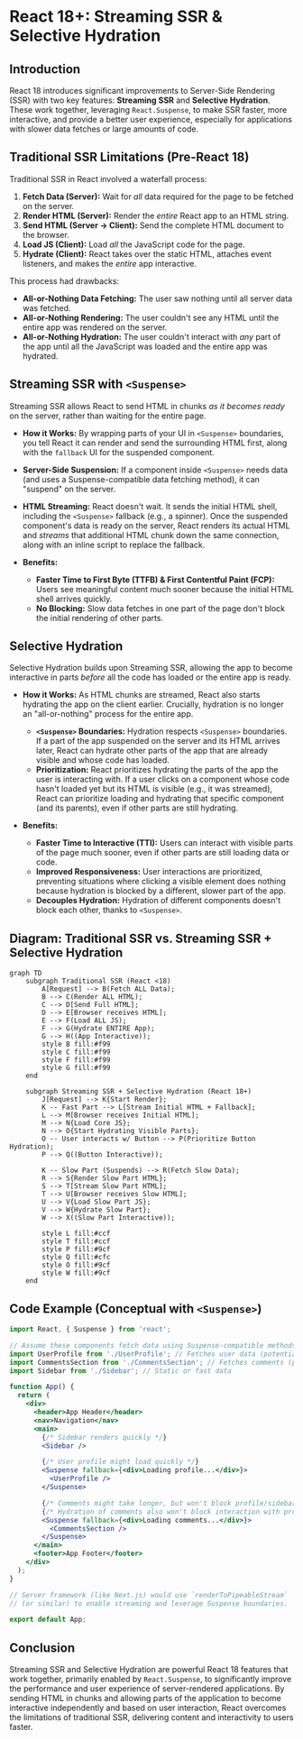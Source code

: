 # React 18+: Streaming SSR & Selective Hydration

## Introduction

React 18 introduces significant improvements to Server-Side Rendering (SSR) with two key features: **Streaming SSR** and **Selective Hydration**. These work together, leveraging `React.Suspense`, to make SSR faster, more interactive, and provide a better user experience, especially for applications with slower data fetches or large amounts of code.

## Traditional SSR Limitations (Pre-React 18)

Traditional SSR in React involved a waterfall process:
1.  **Fetch Data (Server):** Wait for *all* data required for the page to be fetched on the server.
2.  **Render HTML (Server):** Render the *entire* React app to an HTML string.
3.  **Send HTML (Server -> Client):** Send the complete HTML document to the browser.
4.  **Load JS (Client):** Load *all* the JavaScript code for the page.
5.  **Hydrate (Client):** React takes over the static HTML, attaches event listeners, and makes the *entire* app interactive.

This process had drawbacks:
- **All-or-Nothing Data Fetching:** The user saw nothing until all server data was fetched.
- **All-or-Nothing Rendering:** The user couldn't see any HTML until the entire app was rendered on the server.
- **All-or-Nothing Hydration:** The user couldn't interact with *any* part of the app until all the JavaScript was loaded and the entire app was hydrated.

## Streaming SSR with `<Suspense>`

Streaming SSR allows React to send HTML in chunks *as it becomes ready* on the server, rather than waiting for the entire page.

- **How it Works:** By wrapping parts of your UI in `<Suspense>` boundaries, you tell React it can render and send the surrounding HTML first, along with the `fallback` UI for the suspended component.
- **Server-Side Suspension:** If a component inside `<Suspense>` needs data (and uses a Suspense-compatible data fetching method), it can "suspend" on the server.
- **HTML Streaming:** React doesn't wait. It sends the initial HTML shell, including the `<Suspense>` fallback (e.g., a spinner). Once the suspended component's data is ready on the server, React renders its actual HTML and *streams* that additional HTML chunk down the same connection, along with an inline script to replace the fallback.

- **Benefits:**
    - **Faster Time to First Byte (TTFB) & First Contentful Paint (FCP):** Users see meaningful content much sooner because the initial HTML shell arrives quickly.
    - **No Blocking:** Slow data fetches in one part of the page don't block the initial rendering of other parts.

## Selective Hydration

Selective Hydration builds upon Streaming SSR, allowing the app to become interactive in parts *before* all the code has loaded or the entire app is ready.

- **How it Works:** As HTML chunks are streamed, React also starts hydrating the app on the client earlier. Crucially, hydration is no longer an "all-or-nothing" process for the entire app.
    - **`<Suspense>` Boundaries:** Hydration respects `<Suspense>` boundaries. If a part of the app suspended on the server and its HTML arrives later, React can hydrate other parts of the app that are already visible and whose code has loaded.
    - **Prioritization:** React prioritizes hydrating the parts of the app the user is interacting with. If a user clicks on a component whose code hasn't loaded yet but its HTML is visible (e.g., it was streamed), React can prioritize loading and hydrating that specific component (and its parents), even if other parts are still hydrating.

- **Benefits:**
    - **Faster Time to Interactive (TTI):** Users can interact with visible parts of the page much sooner, even if other parts are still loading data or code.
    - **Improved Responsiveness:** User interactions are prioritized, preventing situations where clicking a visible element does nothing because hydration is blocked by a different, slower part of the app.
    - **Decouples Hydration:** Hydration of different components doesn't block each other, thanks to `<Suspense>`.

## Diagram: Traditional SSR vs. Streaming SSR + Selective Hydration

```mermaid
graph TD
    subgraph Traditional SSR (React <18)
        A[Request] --> B(Fetch ALL Data);
        B --> C(Render ALL HTML);
        C --> D[Send Full HTML];
        D --> E[Browser receives HTML];
        E --> F(Load ALL JS);
        F --> G(Hydrate ENTIRE App);
        G --> H((App Interactive));
        style B fill:#f99
        style C fill:#f99
        style F fill:#f99
        style G fill:#f99
    end

    subgraph Streaming SSR + Selective Hydration (React 18+)
        J[Request] --> K{Start Render};
        K -- Fast Part --> L[Stream Initial HTML + Fallback];
        L --> M[Browser receives Initial HTML];
        M --> N{Load Core JS};
        N --> O{Start Hydrating Visible Parts};
        O -- User interacts w/ Button --> P(Prioritize Button Hydration);
        P --> Q((Button Interactive));

        K -- Slow Part (Suspends) --> R(Fetch Slow Data);
        R --> S{Render Slow Part HTML};
        S --> T[Stream Slow Part HTML];
        T --> U[Browser receives Slow HTML];
        U --> V{Load Slow Part JS};
        V --> W{Hydrate Slow Part};
        W --> X((Slow Part Interactive));

        style L fill:#ccf
        style T fill:#ccf
        style P fill:#9cf
        style Q fill:#cfc
        style O fill:#9cf
        style W fill:#9cf
    end
```

## Code Example (Conceptual with `<Suspense>`)

```jsx
import React, { Suspense } from 'react';

// Assume these components fetch data using Suspense-compatible methods
import UserProfile from './UserProfile'; // Fetches user data (potentially fast)
import CommentsSection from './CommentsSection'; // Fetches comments (potentially slow)
import Sidebar from './Sidebar'; // Static or fast data

function App() {
  return (
    <div>
      <header>App Header</header>
      <nav>Navigation</nav>
      <main>
        {/* Sidebar renders quickly */}
        <Sidebar />

        {/* User profile might load quickly */}
        <Suspense fallback={<div>Loading profile...</div>}>
          <UserProfile />
        </Suspense>

        {/* Comments might take longer, but won't block profile/sidebar */}
        {/* Hydration of comments also won't block interaction with profile/sidebar */}
        <Suspense fallback={<div>Loading comments...</div>}>
          <CommentsSection />
        </Suspense>
      </main>
      <footer>App Footer</footer>
    </div>
  );
}

// Server framework (like Next.js) would use `renderToPipeableStream` 
// (or similar) to enable streaming and leverage Suspense boundaries.

export default App;
```

## Conclusion

Streaming SSR and Selective Hydration are powerful React 18 features that work together, primarily enabled by `React.Suspense`, to significantly improve the performance and user experience of server-rendered applications. By sending HTML in chunks and allowing parts of the application to become interactive independently and based on user interaction, React overcomes the limitations of traditional SSR, delivering content and interactivity to users faster. 